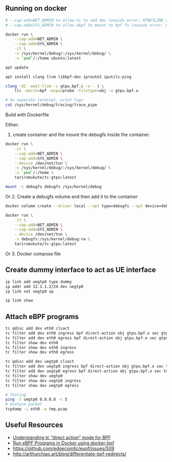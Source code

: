 
## Running on docker

```bash
# --cap-add=NET_ADMIN to allow tc to add dev (avoids error: RTNETLINK answers: Operation not permitted)
# --cap-add=SYS_ADMIN to allow ebpf to mount to bpf fs (avoids error: mount --make-private /sys/fs/bpf failed: Operation not permitted)

docker run \
    --cap-add=NET_ADMIN \
    --cap-add=SYS_ADMIN \
    -it \
    -v /sys/kernel/debug/:/sys/kernel/debug/ \
    -v `pwd`/:/home ubuntu:latest

apt update

apt install clang llvm libbpf-dev iproute2 iputils-ping

clang -O2 -emit-llvm -c gtpu.bpf.c -o - | \
	llc -march=bpf -mcpu=probe -filetype=obj -o gtpu.bpf.o

# On seperate terminal, print logs
cat /sys/kernel/debug/tracing/trace_pipe
```

Build with Dockerfile

Either:
1. create container and the mount the debugfs inside the container.

```bash
docker run \
    -it \
    --cap-add=NET_ADMIN \
    --cap-add=SYS_ADMIN \
    --device /dev/net/tun \
    -v /sys/kernel/debug/:/sys/kernel/debug/ \
    -v `pwd`/:/home \
    tariromukute/tc-gtpu:latest

mount -t debugfs debugfs /sys/kernel/debug
```

Or
2. Create a debugfs volume and then add it to the container

```bash
docker volume create --driver local --opt type=debugfs --opt device=debugfs debugfs

docker run \
    -it \
    --cap-add=NET_ADMIN \
    --cap-add=SYS_ADMIN \
    --device /dev/net/tun \
    -v debugfs:/sys/kernel/debug:rw \
    tariromukute/tc-gtpu:latest
```

Or
3. Docker compose file

## Create dummy interface to act as UE interface

```bash
ip link add uegtp0 type dummy
ip addr add 12.1.1.2/24 dev uegtp0
ip link set uegtp0 up

ip link show
```
## Attach eBPF programs

```bash
tc qdisc add dev eth0 clsact
tc filter add dev eth0 ingress bpf direct-action obj gtpu.bpf.o sec gtpu_ingress
tc filter add dev eth0 egress bpf direct-action obj gtpu.bpf.o sec gtpu_egress
tc filter show dev eth0
tc filter show dev eth0 ingress
tc filter show dev eth0 egress

tc qdisc add dev uegtp0 clsact
tc filter add dev uegtp0 ingress bpf direct-action obj gtpu.bpf.o sec tnl_if_ingress
tc filter add dev uegtp0 egress bpf direct-action obj gtpu.bpf.o sec tnl_if_egress
tc filter show dev uegtp0
tc filter show dev uegtp0 ingress
tc filter show dev uegtp0 egress
```

```bash
# Testing
ping -I uegtp0 8.8.8.8 -c 5
# Analyse packet
tcpdump -i eth0 -w tmp.pcap
```
## Useful Resources

- [Understanding tc “direct action” mode for BPF](https://qmonnet.github.io/whirl-offload/2020/04/11/tc-bpf-direct-action/)
- [Run eBPF Programs in Docker using docker-bpf](https://hemslo.io/run-ebpf-programs-in-docker-using-docker-bpf/)
- https://github.com/edgecomllc/eupf/issues/509
- http://arthurchiao.art/blog/differentiate-bpf-redirects/

